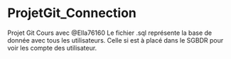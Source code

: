 # ProjetGit_Connection
Projet Git Cours avec @Ella76160
Le fichier .sql représente la base de donnée avec tous les utilisateurs. Celle si est à placé dans le SGBDR pour voir les compte des utilisateur.
